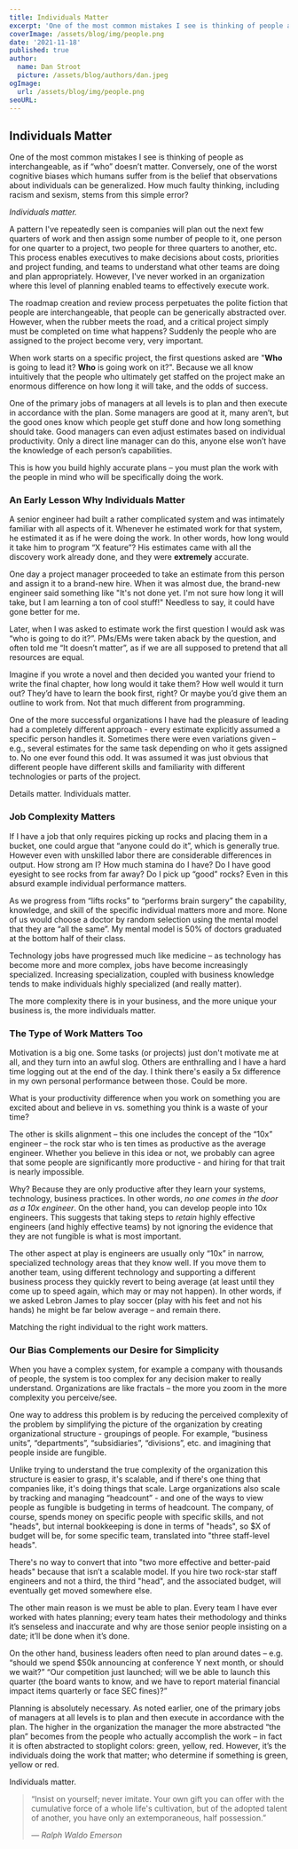 ```yaml
---
title: Individuals Matter
excerpt: 'One of the most common mistakes I see is thinking of people as interchangeable, as if “who” doesn’t matter. Companies will plan out the next few quarters of work and then assign some number of people to it, one person for one quarter to a project, two people for three quarters to another, etc. The roadmap creation and review process perpetuates the polite fiction that people are interchangeable, that people can be generically abstracted over.'
coverImage: /assets/blog/img/people.png
date: '2021-11-18'
published: true
author:
  name: Dan Stroot
  picture: /assets/blog/authors/dan.jpeg
ogImage:
  url: /assets/blog/img/people.png
seoURL:
---
```


## Individuals Matter

One of the most common mistakes I see is thinking of people as interchangeable, as if “who” doesn’t matter. Conversely, one of the worst cognitive biases which humans suffer from is the belief that observations about individuals can be generalized. How much faulty thinking, including racism and sexism, stems from this simple error?

_Individuals matter._

A pattern I've repeatedly seen is companies will plan out the next few quarters of work and then assign some number of people to it, one person for one quarter to a project, two people for three quarters to another, etc. This process enables executives to make decisions about costs, priorities and project funding, and teams to understand what other teams are doing and plan appropriately. However, I've never worked in an organization where this level of planning enabled teams to effectively execute work.

The roadmap creation and review process perpetuates the polite fiction that people are interchangeable, that people can be generically abstracted over. However, when the rubber meets the road, and a critical project simply must be completed on time what happens? Suddenly the people who are assigned to the project become very, very important.

When work starts on a specific project, the first questions asked are "**Who** is going to lead it? **Who** is going work on it?". Because we all know intuitively that the people who ultimately get staffed on the project make an enormous difference on how long it will take, and the odds of success.

One of the primary jobs of managers at all levels is to plan and then execute in accordance with the plan. Some managers are good at it, many aren’t, but the good ones know which people get stuff done and how long something should take. Good managers can even adjust estimates based on individual productivity. Only a direct line manager can do this, anyone else won’t have the knowledge of each person’s capabilities.

This is how you build highly accurate plans – you must plan the work with the people in mind who will be specifically doing the work.

### An Early Lesson Why Individuals Matter

A senior engineer had built a rather complicated system and was intimately familiar with all aspects of it. Whenever he estimated work for that system, he estimated it as if he were doing the work. In other words, how long would it take him to program “X feature”? His estimates came with all the discovery work already done, and they were **extremely** accurate.

One day a project manager proceeded to take an estimate from this person and assign it to a brand-new hire. When it was almost due, the brand-new engineer said something like "It's not done yet. I'm not sure how long it will take, but I am learning a ton of cool stuff!" Needless to say, it could have gone better for me.

Later, when I was asked to estimate work the first question I would ask was “who is going to do it?”. PMs/EMs were taken aback by the question, and often told me “It doesn’t matter”, as if we are all supposed to pretend that all resources are equal.

Imagine if you wrote a novel and then decided you wanted your friend to write the final chapter, how long would it take them? How well would it turn out? They’d have to learn the book first, right? Or maybe you’d give them an outline to work from. Not that much different from programming.

One of the more successful organizations I have had the pleasure of leading had a completely different approach - every estimate explicitly assumed a specific person handles it. Sometimes there were even variations given – e.g., several estimates for the same task depending on who it gets assigned to. No one ever found this odd. It was assumed it was just obvious that different people have different skills and familiarity with different technologies or parts of the project.

Details matter. Individuals matter.

### Job Complexity Matters

If I have a job that only requires picking up rocks and placing them in a bucket, one could argue that “anyone could do it”, which is generally true. However even with unskilled labor there are considerable differences in output. How strong am I? How much stamina do I have? Do I have good eyesight to see rocks from far away? Do I pick up “good” rocks? Even in this absurd example individual performance matters.

As we progress from “lifts rocks” to “performs brain surgery” the capability, knowledge, and skill of the specific individual matters more and more. None of us would choose a doctor by random selection using the mental model that they are “all the same”. My mental model is 50% of doctors graduated at the bottom half of their class.

Technology jobs have progressed much like medicine – as technology has become more and more complex, jobs have become increasingly specialized. Increasing specialization, coupled with business knowledge tends to make individuals highly specialized (and really matter).

The more complexity there is in your business, and the more unique your business is, the more individuals matter.

### The Type of Work Matters Too

Motivation is a big one. Some tasks (or projects) just don't motivate me at all, and they turn into an awful slog. Others are enthralling and I have a hard time logging out at the end of the day. I think there's easily a 5x difference in my own personal performance between those. Could be more.

What is your productivity difference when you work on something you are excited about and believe in vs. something you think is a waste of your time?

The other is skills alignment – this one includes the concept of the “10x” engineer – the rock star who is ten times as productive as the average engineer. Whether you believe in this idea or not, we probably can agree that some people are significantly more productive - and hiring for that trait is nearly impossible.

Why? Because they are only productive after they learn your systems, technology, business practices. In other words, _no one comes in the door as a 10x engineer_. On the other hand, you can develop people into 10x engineers. This suggests that taking steps to _retain_ highly effective engineers (and highly effective teams) by not ignoring the evidence that they are not fungible is what is most important.

The other aspect at play is engineers are usually only “10x” in narrow, specialized technology areas that they know well. If you move them to another team, using different technology and supporting a different business process they quickly revert to being average (at least until they come up to speed again, which may or may not happen). In other words, if we asked Lebron James to play soccer (play with his feet and not his hands) he might be far below average – and remain there.

Matching the right individual to the right work matters.

### Our Bias Complements our Desire for Simplicity

When you have a complex system, for example a company with thousands of people, the system is too complex for any decision maker to really understand. Organizations are like fractals – the more you zoom in the more complexity you perceive/see.

One way to address this problem is by reducing the perceived complexity of the problem by simplifying the picture of the organization by creating organizational structure - groupings of people. For example, “business units”, “departments”, “subsidiaries”, “divisions”, etc. and imagining that people inside are fungible.

Unlike trying to understand the true complexity of the organization this structure is easier to grasp, it's scalable, and if there's one thing that companies like, it's doing things that scale.
Large organizations also scale by tracking and managing “headcount” - and one of the ways to view people as fungible is budgeting in terms of headcount. The company, of course, spends money on specific people with specific skills, and not "heads", but internal bookkeeping is done in terms of "heads", so $X of budget will be, for some specific team, translated into "three staff-level heads".

There's no way to convert that into "two more effective and better-paid heads" because that isn’t a scalable model. If you hire two rock-star staff engineers and not a third, the third "head", and the associated budget, will eventually get moved somewhere else.

The other main reason is we must be able to plan. Every team I have ever worked with hates planning; every team hates their methodology and thinks it’s senseless and inaccurate and why are those senior people insisting on a date; it’ll be done when it’s done.

On the other hand, business leaders often need to plan around dates – e.g. “should we spend $50k announcing at conference Y next month, or should we wait?” “Our competition just launched; will we be able to launch this quarter (the board wants to know, and we have to report material financial impact items quarterly or face SEC fines)?”

Planning is absolutely necessary. As noted earlier, one of the primary jobs of managers at all levels is to plan and then execute in accordance with the plan. The higher in the organization the manager the more abstracted “the plan” becomes from the people who actually accomplish the work – in fact it is often abstracted to stoplight colors: green, yellow, red. However, it’s the individuals doing the work that matter; who determine if something is green, yellow or red.

Individuals matter.

> “Insist on yourself; never imitate. Your own gift you can offer with the cumulative force of a whole life's cultivation, but of the adopted talent of another, you have only an extemporaneous, half possession.”
>
> <cite>&mdash; Ralph Waldo Emerson</cite>
